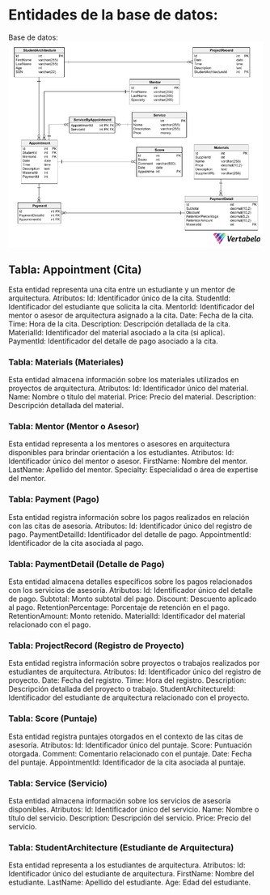 
# Entidades de la base de datos: 
Base de datos: ![Alt text](imagenes/arquimentor3-2023-09-02_22-55.png)
## Tabla: Appointment (Cita) 

Esta entidad representa una cita entre un estudiante y un mentor de arquitectura.
Atributos:
Id: Identificador único de la cita.
StudentId: Identificador del estudiante que solicita la cita.
MentorId: Identificador del mentor o asesor de arquitectura asignado a la cita.
Date: Fecha de la cita.
Time: Hora de la cita.
Description: Descripción detallada de la cita.
MaterialId: Identificador del material asociado a la cita (si aplica).
PaymentId: Identificador del detalle de pago asociado a la cita.

### Tabla: Materials (Materiales)

Esta entidad almacena información sobre los materiales utilizados en proyectos de arquitectura.
Atributos:
Id: Identificador único del material.
Name: Nombre o título del material.
Price: Precio del material.
Description: Descripción detallada del material.


### Tabla: Mentor (Mentor o Asesor)

Esta entidad representa a los mentores o asesores en arquitectura disponibles para brindar orientación a los estudiantes.
Atributos:
Id: Identificador único del mentor o asesor.
FirstName: Nombre del mentor.
LastName: Apellido del mentor.
Specialty: Especialidad o área de expertise del mentor.

### Tabla: Payment (Pago)

Esta entidad registra información sobre los pagos realizados en relación con las citas de asesoría.
Atributos:
Id: Identificador único del registro de pago.
PaymentDetailId: Identificador del detalle de pago.
AppointmentId: Identificador de la cita asociada al pago.

### Tabla: PaymentDetail (Detalle de Pago)

Esta entidad almacena detalles específicos sobre los pagos relacionados con los servicios de asesoría.
Atributos:
Id: Identificador único del detalle de pago.
Subtotal: Monto subtotal del pago.
Discount: Descuento aplicado al pago.
RetentionPercentage: Porcentaje de retención en el pago.
RetentionAmount: Monto retenido.
MaterialId: Identificador del material relacionado con el pago.

### Tabla: ProjectRecord (Registro de Proyecto)

Esta entidad registra información sobre proyectos o trabajos realizados por estudiantes de arquitectura.
Atributos:
Id: Identificador único del registro de proyecto.
Date: Fecha del registro.
Time: Hora del registro.
Description: Descripción detallada del proyecto o trabajo.
StudentArchitectureId: Identificador del estudiante de arquitectura relacionado con el proyecto.

### Tabla: Score (Puntaje)

Esta entidad registra puntajes otorgados en el contexto de las citas de asesoría.
Atributos:
Id: Identificador único del puntaje.
Score: Puntuación otorgada.
Comment: Comentario relacionado con el puntaje.
Date: Fecha del puntaje.
AppointmentId: Identificador de la cita asociada al puntaje.

### Tabla: Service (Servicio)

Esta entidad almacena información sobre los servicios de asesoría disponibles.
Atributos:
Id: Identificador único del servicio.
Name: Nombre o título del servicio.
Description: Descripción del servicio.
Price: Precio del servicio.

### Tabla: StudentArchitecture (Estudiante de Arquitectura)

Esta entidad representa a los estudiantes de arquitectura.
Atributos:
Id: Identificador único del estudiante de arquitectura.
FirstName: Nombre del estudiante.
LastName: Apellido del estudiante.
Age: Edad del estudiante.


